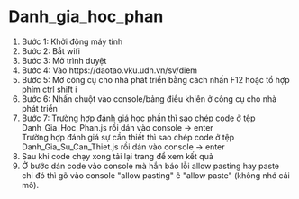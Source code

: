 # Danh_gia_hoc_phan
<ol>
  <li>Bước 1: Khởi động máy tính</li>
  <li>Bước 2: Bắt wifi</li>
  <li>Bước 3: Mở trình duyệt</li>
  <li>Bước 4: Vào https://daotao.vku.udn.vn/sv/diem</li>
  <li>
    Bước 5: Mở công cụ cho nhà phát triển bằng cách nhấn F12 hoặc tổ hợp phím
    ctrl shift i
  </li>
  <li>
    Bước 6: Nhấn chuột vào console/bảng điều khiển ở công cụ cho nhà phát triển
  </li>
  <li>
    Bước 7: Trường hợp đánh giá học phần thì sao chép code ở tệp
    Danh_Gia_Hoc_Phan.js rồi dán vào console -> enter <br />
    Trường hợp đánh giá sự cần thiết thì sao chép code ở tệp
    Danh_Gia_Su_Can_Thiet.js rồi dán vào console -> enter
  </li>
  <li>Sau khi code chạy xong tải lại trang để xem kết quả</li>
  <li>
    Ở bước dán code vào console mà hắn báo lỗi allow pasting hay paste chi đó
    thì gõ vào console "allow pasting" ê "allow paste" (không nhớ cái mô).
  </li>
</ol>


